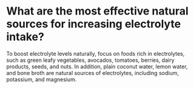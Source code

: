 # What are the most effective natural sources for increasing electrolyte intake?

To boost electrolyte levels naturally, focus on foods rich in electrolytes, such as green leafy vegetables, avocados, tomatoes, berries, dairy products, seeds, and nuts. In addition, plain coconut water, lemon water, and bone broth are natural sources of electrolytes, including sodium, potassium, and magnesium.